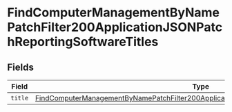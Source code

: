 # FindComputerManagementByNamePatchFilter200ApplicationJSONPatchReportingSoftwareTitles


## Fields

| Field                                                                                                                                                                                                               | Type                                                                                                                                                                                                                | Required                                                                                                                                                                                                            | Description                                                                                                                                                                                                         |
| ------------------------------------------------------------------------------------------------------------------------------------------------------------------------------------------------------------------- | ------------------------------------------------------------------------------------------------------------------------------------------------------------------------------------------------------------------- | ------------------------------------------------------------------------------------------------------------------------------------------------------------------------------------------------------------------- | ------------------------------------------------------------------------------------------------------------------------------------------------------------------------------------------------------------------- |
| `title`                                                                                                                                                                                                             | [FindComputerManagementByNamePatchFilter200ApplicationJSONPatchReportingSoftwareTitlesTitle](../../models/operations/findcomputermanagementbynamepatchfilter200applicationjsonpatchreportingsoftwaretitlestitle.md) | :heavy_minus_sign:                                                                                                                                                                                                  | N/A                                                                                                                                                                                                                 |